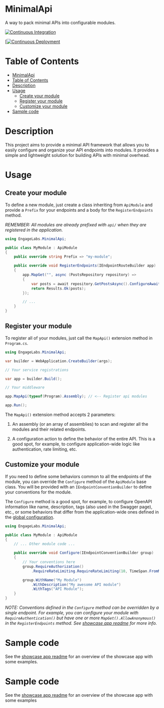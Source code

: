 # MinimalApi

A way to pack minimal APIs into configurable modules.

[![Continuous Integration](https://github.com/EngageLabsIt/MinimalApi/actions/workflows/CI.yml/badge.svg)](https://github.com/EngageLabsIt/MinimalApi/actions/workflows/CI.yml)

[[![Continuous Deployment](https://github.com/EngageLabsIt/MinimalApi/actions/workflows/CD.yml/badge.svg?event=release)](https://github.com/EngageLabsIt/MinimalApi/actions/workflows/CD.yml)

# Table of Contents
- [MinimalApi](#minimalapi)
- [Table of Contents](#table-of-contents)
- [Description](#description)
- [Usage](#usage)
    - [Create your module](#create-your-module)
    - [Register your module](#register-your-module)
    - [Customize your module](#customize-your-module)
- [Sample code](#sample-code)

# Description

This project aims to provide a minimal API framework that allows you to easily configure and organize your API endpoints into modules. It provides a simple and lightweight solution for building APIs with minimal overhead.

# Usage

## Create your module
To define a new module, just create a class inheriting from `ApiModule` and provide a `Prefix` for your endpoints and a body for the `RegisterEndpoints` method.

*REMEMBER: All modules are already prefixed with `api/` when they are registered in the application.*

```csharp
using EngageLabs.MinimalApi;

public class MyModule : ApiModule
{
    public override string Prefix => "my-module";

    public override void RegisterEndpoints(IEndpointRouteBuilder app)
    {
        app.MapGet("", async (PostsRepository repository) =>
        {
            var posts = await repository.GetPostsAsync().ConfigureAwait(false);
            return Results.Ok(posts);
        });

        // ...
    }
}
```

## Register your module
To register all of your modules, just call the `MapApi()` extension method in `Program.cs`.

```csharp
using EngageLabs.MinimalApi;

var builder = WebApplication.CreateBuilder(args);

// Your service registrations

var app = builder.Build();

// Your middleware

app.MapApi(typeof(Program).Assembly); // <-- Register api modules

app.Run();
```

The `MapApi()` extension method accepts 2 parameters:

1. An assembly (or an array of assemblies) to scan and register all the modules and their related endpoints.

2. A configuration action to define the behavior of the entire API. This is a good spot, for example, to configure application-wide logic like authentication, rate limiting, etc.

## Customize your module
If you need to define some behaviors common to all the endpoints of the module, you can override the `Configure` method of the `ApiModule` base class. You will be provided with an `IEndpointConventionBuilder` to define your conventions for the module.

The `Configure` method is a good spot, for example, to configure OpenAPI information like name, description, tags (also used in the Swagger page), etc., or some behaviors that differ from the application-wide ones defined in the [global configuration](#register-your-module).

```csharp
using EngageLabs.MinimalApi;

public class MyModule : ApiModule
{
    // ... Other module code ...

    public override void Configure(IEndpointConventionBuilder group)
    {
        // Your conventions here
        group.RequireAuthorization()
            .RequireRateLimiting.RequireRateLimiting(10, TimeSpan.FromMinutes(1));

        group.WithName("My Module")
            .WithDescription("My awesome API module")
            .WithTags("API Module");
    }
}
```

*NOTE: Conventions defined in the `Configure` method can be overridden by a single endpoint. For example, you can configure your module with `RequireAuthentication()` but have one or more `MapGet().AllowAnonymous()` in the `RegisterEndpoints` method. See [showcase app readme](https://github.com/EngageLabsIt/MinimalApi/tree/main/sources/ShowcaseApp) for more info.*

# Sample code
See the [showcase app readme](https://github.com/EngageLabsIt/MinimalApi/tree/main/sources/ShowcaseApp) for an overview of the showcase app with some examples.

# Sample code
See the [showcase app readme](https://github.com/EngageLabsIt/MinimalApi/tree/main/sources/ShowcaseApp) for an overview of the showcase app with some examples

